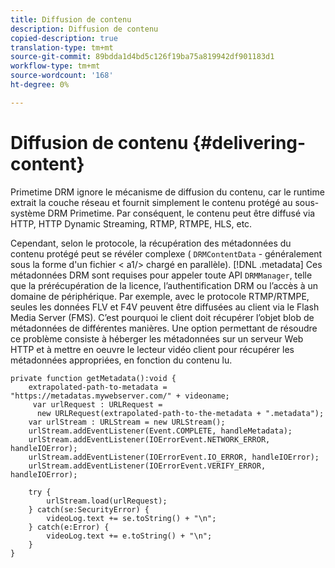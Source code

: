 ```yaml
---
title: Diffusion de contenu
description: Diffusion de contenu
copied-description: true
translation-type: tm+mt
source-git-commit: 89bdda1d4bd5c126f19ba75a819942df901183d1
workflow-type: tm+mt
source-wordcount: '168'
ht-degree: 0%

---
```



# Diffusion de contenu {#delivering-content}

Primetime DRM ignore le mécanisme de diffusion du contenu, car le runtime extrait la couche réseau et fournit simplement le contenu protégé au sous-système DRM Primetime. Par conséquent, le contenu peut être diffusé via HTTP, HTTP Dynamic Streaming, RTMP, RTMPE, HLS, etc.

Cependant, selon le protocole, la récupération des métadonnées du contenu protégé peut se révéler complexe ( `DRMContentData` - généralement sous la forme d&#39;un fichier &lt; a1/> chargé en parallèle). [!DNL .metadata] Ces métadonnées DRM sont requises pour appeler toute API `DRMManager`, telle que la prérécupération de la licence, l’authentification DRM ou l’accès à un domaine de périphérique. Par exemple, avec le protocole RTMP/RTMPE, seules les données FLV et F4V peuvent être diffusées au client via le Flash Media Server (FMS). C’est pourquoi le client doit récupérer l’objet blob de métadonnées de différentes manières. Une option permettant de résoudre ce problème consiste à héberger les métadonnées sur un serveur Web HTTP et à mettre en oeuvre le lecteur vidéo client pour récupérer les métadonnées appropriées, en fonction du contenu lu.

```
private function getMetadata():void { 
    extrapolated-path-to-metadata = "https://metadatas.mywebserver.com/" + videoname; 
     var urlRequest : URLRequest =  
      new URLRequest(extrapolated-path-to-the-metadata + ".metadata");  
    var urlStream : URLStream = new URLStream();  
    urlStream.addEventListener(Event.COMPLETE, handleMetadata);  
    urlStream.addEventListener(IOErrorEvent.NETWORK_ERROR, handleIOError);  
    urlStream.addEventListener(IOErrorEvent.IO_ERROR, handleIOError);  
    urlStream.addEventListener(IOErrorEvent.VERIFY_ERROR, handleIOError);  
 
    try { 
        urlStream.load(urlRequest);  
    } catch(se:SecurityError) { 
        videoLog.text += se.toString() + "\n";  
    } catch(e:Error) { 
        videoLog.text += e.toString() + "\n";  
    } 
} 
```

